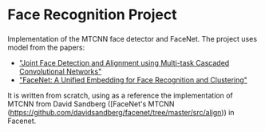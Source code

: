 # Face Recognition Project
###

Implementation of the MTCNN face detector and FaceNet. The project uses model from the papers:
 - ["Joint Face Detection and Alignment using Multi-task Cascaded Convolutional Networks"](https://arxiv.org/abs/1604.02878)
 - ["FaceNet: A Unified Embedding for Face Recognition and Clustering"](http://arxiv.org/abs/1503.03832)

It is written from scratch, using as a reference the implementation of MTCNN from David Sandberg ([FaceNet's MTCNN (https://github.com/davidsandberg/facenet/tree/master/src/align)) in Facenet. 
